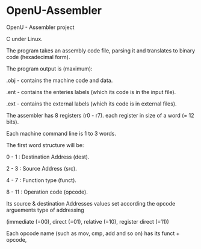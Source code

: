 # OpenU-Assembler
OpenU - Assembler project

C under Linux.

The program takes an assembly code file, parsing it and translates to binary code (hexadecimal form).


The program output is (maximum):

.obj - contains the machine code and data.

.ent - contains the enteries labels (which its code is in the input file).

.ext - contains the external labels (which its code is in external files).


The assembler has 8 registers (r0 - r7). each register in size of a word (= 12 bits).

Each machine command line is 1 to 3 words. 

The first word structure will be:

0 - 1 : Destination Address (dest).

2 - 3 : Source Address (src).

4 - 7 : Function type (funct).

8 - 11 : Operation code (opcode).


Its source & destination Addresses values set according the opcode arguements type of addressing 

(immediate (=00), direct (=01), relative (=10), register direct (=11))

Each opcode name (such as mov, cmp, add and so on) has its funct + opcode, 

